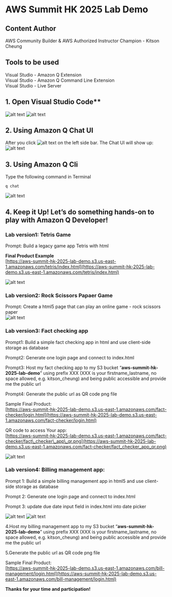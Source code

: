 # AWS Summit HK 2025 Lab Demo

## Content Author  
AWS Community Builder & AWS Authorized Instructor Champion - Kitson Cheung 

## Tools to be used   
Visual Studio - Amazon Q Extension  
Visual Studio - Amazon Q Command Line Extension   
Visual Studio - Live Server

## 1. Open Visual Studio Code**  
![alt text](https://github.com/kitson618/aws-summit-hk-2025-lab-demo/blob/main/images/1.VScode.png)
![alt text](https://github.com/kitson618/aws-summit-hk-2025-lab-demo/blob/main/images/2.VScode_UI.png)

## 2. Using Amazon Q Chat UI 

After you click ![alt text](https://github.com/kitson618/aws-summit-hk-2025-lab-demo/blob/main/images/3.Q_icon.png) on the left side bar. The Chat UI will show up:   
![alt text](https://github.com/kitson618/aws-summit-hk-2025-lab-demo/blob/main/images/4.Q_Chat.png)

## 3. Using Amazon Q Cli   
Type the following command in Terminal
```
q chat
```   
![alt text](https://github.com/kitson618/aws-summit-hk-2025-lab-demo/blob/main/images/5.Q_Cli.png)

## 4. Keep it Up! Let’s do something hands-on to play with Amazon Q Developer!   
   
### Lab version1: Tetris Game  
Prompt: Build a legacy game app Tetris with html

**Final Product Example**  
[https://aws-summit-hk-2025-lab-demo.s3.us-east-1.amazonaws.com/tetris/index.html](https://aws-summit-hk-2025-lab-demo.s3.us-east-1.amazonaws.com/tetris/index.html)

![alt text](https://github.com/kitson618/aws-summit-hk-2025-lab-demo/blob/main/images/6.Tetris.png)

### Lab version2: Rock Scissors Papaer Game   
Prompt: Create a html5 page that can play an online game \- rock scissors paper   
![alt text](https://github.com/kitson618/aws-summit-hk-2025-lab-demo/blob/main/images/7.Rock_scissor_papaer.png)

### Lab version3: Fact checking app

Prompt1: Build a simple fact checking app in html and use client-side storage as database  

Prompt2: Generate one login page and connect to index.html

Prompt3: Host my fact checking app to my S3 bucket “**aws-summit-hk-2025-lab-demo**” using prefix XXX (XXX is your firstname\_lastname, no space allowed, e.g. kitson\_cheung) and being public accessible and provide me the public url 

Prompt4: Generate the public url as QR code png file

Sample Final Product:   
[https://aws-summit-hk-2025-lab-demo.s3.us-east-1.amazonaws.com/fact-checker/login.html](https://aws-summit-hk-2025-lab-demo.s3.us-east-1.amazonaws.com/fact-checker/login.html)

QR code to access Your app:    
[https://aws-summit-hk-2025-lab-demo.s3.us-east-1.amazonaws.com/fact-checker/fact\_checker\_app\_qr.png](https://aws-summit-hk-2025-lab-demo.s3.us-east-1.amazonaws.com/fact-checker/fact_checker_app_qr.png)

![alt text](https://github.com/kitson618/aws-summit-hk-2025-lab-demo/blob/main/images/8.Fact_checker_app.png)

### Lab version4: Billing management app: 

Prompt 1: Build a simple billing management app in html5 and use client-side storage as database

Prompt 2: Generate one login page and connect to index.html

Prompt 3: update due date input field in index.html into date picker

![alt text](https://github.com/kitson618/aws-summit-hk-2025-lab-demo/blob/main/images/9.Bill_management_app.png)
![alt text](https://github.com/kitson618/aws-summit-hk-2025-lab-demo/blob/main/images/10.Bill_datepicker.png)

4.Host my billing management app to my S3 bucket “**aws-summit-hk-2025-lab-demo**” using prefix XXX (XXX is your firstname\_lastname, no space allowed, e.g. kitson\_cheung) and being public accessible and provide me the public url

5.Generate the public url as QR code png file

Sample Final Product:   
[https://aws-summit-hk-2025-lab-demo.s3.us-east-1.amazonaws.com/bill-management/login.html](https://aws-summit-hk-2025-lab-demo.s3.us-east-1.amazonaws.com/bill-management/login.html)

**Thanks for your time and participation\!**   











